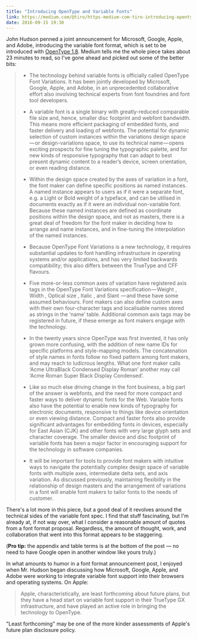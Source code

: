 ```yaml
---
title: "Introducing OpenType and Variable Fonts"
link: https://medium.com/@tiro/https-medium-com-tiro-introducing-opentype-variable-fonts-12ba6cd2369#.6cxgnofmm
date: 2016-09-15 19:30
---
```

John Hudson penned a joint announcement for Microsoft, Google, Apple, and Adobe, introducing the variable font format, which is set to be introduced with [OpenType 1.8][opentype]. Medium tells me the whole piece takes about 23 minutes to read, so I've gone ahead and picked out some of the better bits: 

> + The technology behind variable fonts is officially called OpenType Font Variations. It has been jointly developed by Microsoft, Google, Apple, and Adobe, in an unprecedented collaborative effort also involving technical experts from font foundries and font tool developers.
> 
> +  A variable font is a single binary with greatly-reduced comparable file size and, hence, smaller disc footprint and webfont bandwidth. This means more efficient packaging of embedded fonts, and faster delivery and loading of webfonts. The potential for dynamic selection of custom instances within the variations design space — or design-variations space, to use its technical name — opens exciting prospects for fine tuning the typographic palette, and for new kinds of responsive typography that can adapt to best present dynamic content to a reader’s device, screen orientation, or even reading distance.
> 
> + Within the design space created by the axes of variation in a font, the font maker can define specific positions as named instances. A named instance appears to users as if it were a separate font, e.g. a Light or Bold weight of a typeface, and can be utilised in documents exactly as if it were an individual non-variable font. Because these named instances are defined as coordinate positions within the design space, and not as masters, there is a great deal of freedom for the font maker in deciding how to arrange and name instances, and in fine-tuning the interpolation of the named instances.
> 
> + Because OpenType Font Variations is a new technology, it requires substantial updates to font handling infrastructure in operating systems and/or applications, and has very limited backwards compatibility; this also differs between the TrueType and CFF flavours.
> 
> + Five more-or-less common axes of variation have registered axis tags in the OpenType Font Variations specification — Weight <wght>, Width <wdth>, Optical size <opsz>, Italic <ital>, and Slant <slnt> — and these have some assumed behaviours. Font makers can also define custom axes with their own four-character tags and localisable names stored as strings in the ‘name’ table. Additional common axis tags may be registered in future, if these emerge as font makers engage with the technology.
> 
> + In the twenty years since OpenType was first invented, it has only grown more confusing, with the addition of new name IDs for specific platforms and style-mapping models. The concatenation of style names in fonts follow no fixed pattern among font makers, and may reach to ludicrous lengths. What one font maker calls ‘Acme UltraBlack Condensed Display Roman’ another may call ‘Acme Roman Super Black Display Condensed’.
> 
> + Like so much else driving change in the font business, a big part of the answer is webfonts, and the need for more compact and faster ways to deliver dynamic fonts for the Web. Variable fonts also have the potential to enable new kinds of typography for electronic documents, responsive to things like device orientation or even viewing distance. Compact and faster fonts also provide significant advantages for embedding fonts in devices, especially for East Asian (CJK) and other fonts with very large glyph sets and character coverage. The smaller device and disc footprint of variable fonts has been a major factor in encouraging support for the technology in software companies.
> 
> + It will be important for tools to provide font makers with intuitive ways to navigate the potentially complex design space of variable fonts with multiple axes, intermediate delta sets, and axis variation. As discussed previously, maintaining flexibility in the relationship of design masters and the arrangement of variations in a font will enable font makers to tailor fonts to the needs of customer.

There's a lot more in this piece, but a good deal of it revolves around the technical sides of the variable font spec. I find that stuff fascinating, but I'm already at, if not way over, what I consider a reasonable amount of quotes from a font format proposal. Regardless, the amount of thought, work, and collaboration that went into this format appears to be staggering. 

(**Pro tip:** the appendix and table terms is at the bottom of the post — no need to have Google open in another window like yours truly.)

In what amounts to humor in a font format announcement post, I enjoyed when Mr. Hudson began discussing how Microsoft, Google, Apple, and Adobe were working to integrate variable font support into their browsers and operating systems. On Apple: 

> Apple, characteristically, are least forthcoming about future plans, but they have a head start on variable font support in their TrueType GX infrastructure, and have played an active role in bringing the technology to OpenType.

"Least forthcoming" may be one of the more kinder assessments of Apple's future plan disclosure policy. 

[opentype]: https://www.microsoft.com/typography/otspec180/
